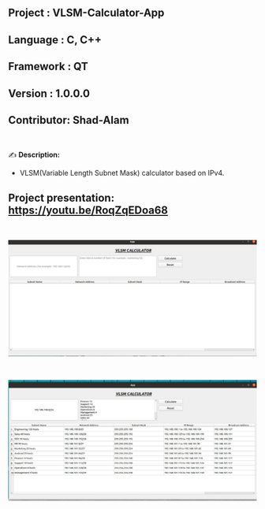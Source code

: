 ## Project    : VLSM-Calculator-App
## Language   : C, C++
## Framework  : QT
## Version    : 1.0.0.0
## Contributor: Shad-Alam 

<br/>

:writing_hand: **Description:** <br/>

- VLSM(Variable Length Subnet Mask) calculator based on IPv4. <br/>

## Project presentation: https://youtu.be/RoqZqEDoa68

<br/> 

![ezcv logo](https://github.com/Shad-Alam/VLSM-Calculator-App/blob/main/screenshot/v1.jpg)

<br/>

![ezcv logo](https://github.com/Shad-Alam/VLSM-Calculator-App/blob/main/screenshot/v2.jpg)


